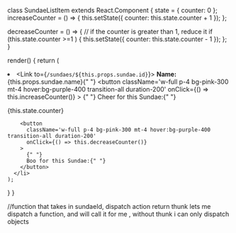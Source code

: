 class SundaeListItem extends React.Component {
  state = {
    counter: 0
  };
  increaseCounter = () => {
    this.setState({ counter: this.state.counter + 1 });
  };

  decreaseCounter = () => {
    // if the counter is greater than 1, reduce it
    if (this.state.counter >=1 ) {
      this.setState({ counter: this.state.counter - 1 });
    };
  }
    
  render() {
    return (
      <li
        className='border-dotted border-4 border-yellow-200 max-w-6xl w-2/4 my-8 shadow-md px-4 py-6'
        key={this.props.sundae.id}
      >
        <Link to={`/sundaes/${this.props.sundae.id}`}>
          <strong> Name: </strong> {this.props.sundae.name}{" "}
        </Link>
        <button
          className='w-full p-4 bg-pink-300 mt-4 hover:bg-purple-400 transition-all duration-200'
          onClick={() => this.increaseCounter()}
        >
          {" "}
          Cheer for this Sundae:{" "}
        </button>
        <p> {this.state.counter} </p>

        <button
          className='w-full p-4 bg-pink-300 mt-4 hover:bg-purple-400 transition-all duration-200'
          onClick={() => this.decreaseCounter()}
        >
          {" "}
          Boo for this Sundae:{" "}
        </button>
      </li>
    );
  }
}



//function that takes in sundaeId, dispatch action return   thunk lets me dispatch a function, and will call it for me , without thunk i can only dispatch objects
